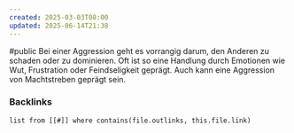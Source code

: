 ```yaml
---
created: 2025-03-03T08:00
updated: 2025-06-14T21:38
---
```

#public
Bei einer Aggression geht es vorrangig darum, den Anderen zu schaden oder zu dominieren. Oft ist so eine Handlung durch Emotionen wie Wut, Frustration oder Feindseligkeit geprägt. Auch kann eine Aggression von Machtstreben geprägt sein. 

### Backlinks
```dataview 
list from [[#]] where contains(file.outlinks, this.file.link)
```


